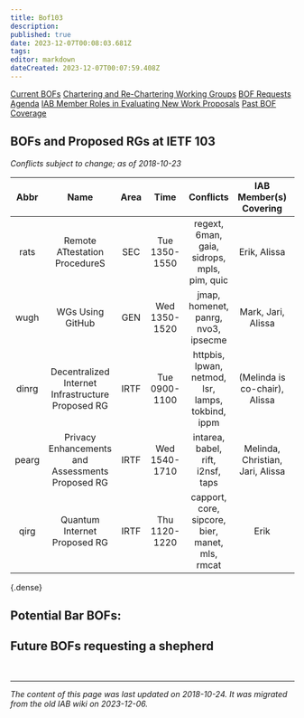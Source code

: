 ```yaml
---
title: Bof103
description: 
published: true
date: 2023-12-07T00:08:03.681Z
tags: 
editor: markdown
dateCreated: 2023-12-07T00:07:59.408Z
---
```



[Current BOFs](https://datatracker.ietf.org/wg/bofs/)
[Chartering and Re-Chartering Working Groups](https://datatracker.ietf.org/group/chartering/)
[BOF Requests](https://datatracker.ietf.org/doc/bof-requests)
[Agenda](https://datatracker.ietf.org/meeting/agenda/)
[IAB Member Roles in Evaluating New Work Proposals](https://www.iab.org/documents/correspondence-reports-documents/2012-2/iab-member-roles-in-evaluating-new-work-proposals/)
[Past BOF Coverage](/group/iab/Bof_Coverage)


## BOFs and Proposed RGs at IETF 103
*Conflicts subject to change; as of 2018-10-23*

| **Abbr** |                      **Name**                     | **Area** |    **Time**   |                   **Conflicts**                   |    **IAB Member(s) Covering**    | **IAB Shepherd** |
|:--------:|:-------------------------------------------------:|:--------:|:-------------:|:-------------------------------------------------:|:--------------------------------:|:----------------:|
| rats     | Remote ATtestation ProcedureS                     | SEC      | Tue 1350-1550 | regext, 6man, gaia, sidrops, mpls, pim, quic      | Erik, Alissa                     | Melinda          |
| wugh     | WGs Using GitHub                                  | GEN      | Wed 1350-1520 | jmap, homenet, panrg, nvo3, ipsecme               | Mark, Jari, Alissa               |                  |
| dinrg    | Decentralized Internet Infrastructure Proposed RG | IRTF     | Tue 0900-1100 | httpbis, lpwan, netmod, lsr, lamps, tokbind, ippm | (Melinda is co-chair), Alissa    |                  |
| pearg    | Privacy Enhancements and Assessments Proposed RG  | IRTF     | Wed 1540-1710 | intarea, babel, rift, i2nsf, taps                 | Melinda, Christian, Jari, Alissa |                  |
| qirg     | Quantum Internet Proposed RG                      | IRTF     | Thu 1120-1220 | capport, core, sipcore, bier, manet, mls, rmcat   | Erik                             |                  |
{.dense}

## Potential Bar BOFs:
## Future BOFs requesting a shepherd

&nbsp;
&nbsp;
&nbsp;

---

*The content of this page was last updated on 2018-10-24. It was migrated from the old IAB wiki on 2023-12-06.*